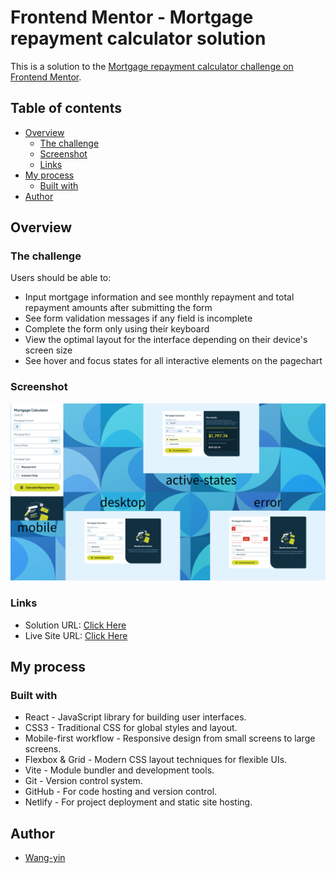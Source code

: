 # Frontend Mentor - Mortgage repayment calculator solution

This is a solution to the [Mortgage repayment calculator challenge on Frontend Mentor](https://www.frontendmentor.io/challenges/mortgage-repayment-calculator-Galx1LXK73).

## Table of contents

- [Overview](#overview)
  - [The challenge](#the-challenge)
  - [Screenshot](#screenshot)
  - [Links](#links)
- [My process](#my-process)
  - [Built with](#built-with)
- [Author](#author)

## Overview

### The challenge

Users should be able to:

- Input mortgage information and see monthly repayment and total repayment amounts after submitting the form
- See form validation messages if any field is incomplete
- Complete the form only using their keyboard
- View the optimal layout for the interface depending on their device's screen size
- See hover and focus states for all interactive elements on the pagechart

### Screenshot

![](./screenshot.png)

### Links

- Solution URL: [Click Here](https://github.com/wang-yin/FrontendMentor/tree/main/Junior/mortgage-repayment-calculator-main)
- Live Site URL: [Click Here](https://yinmortgage-repayment-calculator.netlify.app/)

## My process

### Built with

- React - JavaScript library for building user interfaces.
- CSS3 - Traditional CSS for global styles and layout.
- Mobile-first workflow - Responsive design from small screens to large screens.
- Flexbox & Grid - Modern CSS layout techniques for flexible UIs.
- Vite - Module bundler and development tools.
- Git - Version control system.
- GitHub - For code hosting and version control.
- Netlify - For project deployment and static site hosting.

## Author

- [Wang-yin](https://github.com/wang-yin)
